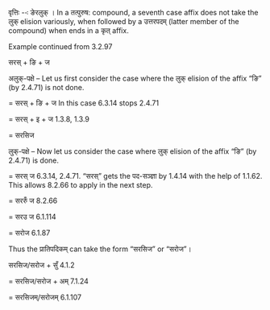 




वृत्तिः --ः ङेरलुक् । In a तत्पुरुष: compound, a seventh case affix does not take the लुक् elision variously, when followed by a उत्तरपदम् (latter member of the compound) when ends in a कृत् affix.


Example continued from 3.2.97


सरस् + ङि + ज


अलुक्-पक्षे – Let us first consider the case where the लुक् elision of the affix “ङि” (by 2.4.71) is not done.


= सरस् + ङि + ज In this case 6.3.14 stops 2.4.71

= सरस् + इ + ज 1.3.8, 1.3.9

= सरसिज


लुक्-पक्षे – Now let us consider the case where लुक् elision of the affix “ङि” (by 2.4.71) is done.


= सरस् ज 6.3.14, 2.4.71. “सरस्” gets the पद-सञ्ज्ञा by 1.4.14 with the help of 1.1.62. This allows 8.2.66 to apply in the next step.

= सररुँ ज 8.2.66

= सरउ ज 6.1.114

= सरोज 6.1.87


Thus the प्रातिपदिकम् can take the form “सरसिज” or “सरोज”।


सरसिज/सरोज + सुँ 4.1.2

= सरसिज/सरोज + अम् 7.1.24

= सरसिजम्/सरोजम् 6.1.107

